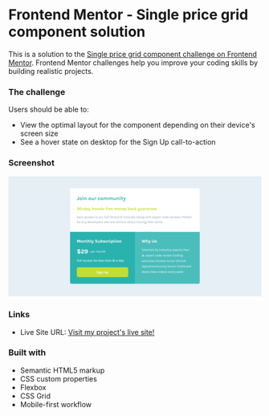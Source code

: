 # Frontend Mentor - Single price grid component solution

This is a solution to the [Single price grid component challenge on Frontend Mentor](https://www.frontendmentor.io/challenges/single-price-grid-component-5ce41129d0ff452fec5abbbc). Frontend Mentor challenges help you improve your coding skills by building realistic projects. 


### The challenge

Users should be able to:

- View the optimal layout for the component depending on their device's screen size
- See a hover state on desktop for the Sign Up call-to-action

### Screenshot

![A screenshot of my project](screenshot.png)


### Links
- Live Site URL: [Visit my project's live site!](https://single-price-grid-component-build.netlify.app/)

### Built with

- Semantic HTML5 markup
- CSS custom properties
- Flexbox
- CSS Grid
- Mobile-first workflow
